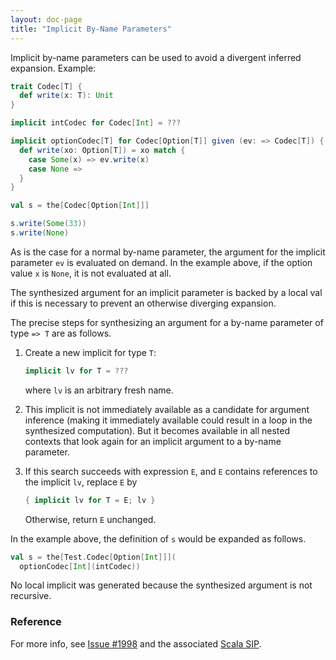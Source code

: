 ```yaml
---
layout: doc-page
title: "Implicit By-Name Parameters"
---
```


Implicit by-name parameters can be used to avoid a divergent inferred expansion. Example:

```scala
trait Codec[T] {
  def write(x: T): Unit
}

implicit intCodec for Codec[Int] = ???

implicit optionCodec[T] for Codec[Option[T]] given (ev: => Codec[T]) {
  def write(xo: Option[T]) = xo match {
    case Some(x) => ev.write(x)
    case None =>
  }
}

val s = the[Codec[Option[Int]]]

s.write(Some(33))
s.write(None)
```
As is the case for a normal by-name parameter, the argument for the implicit parameter `ev`
is evaluated on demand. In the example above, if the option value `x` is `None`, it is
not evaluated at all.

The synthesized argument for an implicit parameter is backed by a local val
if this is necessary to prevent an otherwise diverging expansion.

The precise steps for synthesizing an argument for a by-name parameter of type `=> T` are as follows.

 1. Create a new implicit for type `T`:

    ```scala
    implicit lv for T = ???
    ```
    where `lv` is an arbitrary fresh name.

 1. This implicit is not immediately available as a candidate for argument inference (making it immediately available could result in a loop in the synthesized computation). But it becomes available in all nested contexts that look again for an implicit argument to a by-name parameter.

 1. If this search succeeds with expression `E`, and `E` contains references to the implicit `lv`, replace `E` by


    ```scala
    { implicit lv for T = E; lv }
    ```

    Otherwise, return `E` unchanged.

In the example above, the definition of `s` would be expanded as follows.

```scala
val s = the[Test.Codec[Option[Int]]](
  optionCodec[Int](intCodec))
```

No local implicit was generated because the synthesized argument is not recursive.

### Reference

For more info, see [Issue #1998](https://github.com/lampepfl/dotty/issues/1998)
and the associated [Scala SIP](https://docs.scala-lang.org/sips/byname-implicits.html).
